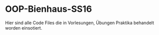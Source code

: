 # OOP-Bienhaus-SS16
Hier sind alle Code Files die in Vorlesungen, Übungen Praktika behandelt worden einsotiert.
